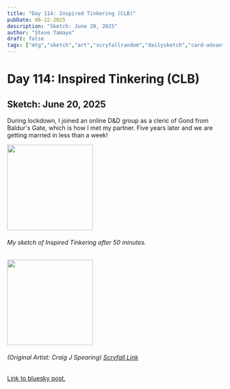 ```yaml
---
title: "Day 114: Inspired Tinkering (CLB)"
pubDate: 06-22-2025
description: "Sketch: June 20, 2025"
author: "Steve Tamayo"
draft: false
tags: ["mtg","sketch","art","scryfallrandom","dailysketch","card-advantage","Craig J Spearing"]
---
```

# Day 114: Inspired Tinkering (CLB)
## Sketch: June 20, 2025


During lockdown, I joined an online D&D group as a cleric of Gond from Baldur's Gate, which is how I met my partner. Five years later and we are getting married in less than a week!


<img src="https://cdn.bsky.app/img/feed_fullsize/plain/did:plc:vlb3baqyfxfheceuqyubujfl/bafkreif47hk5cde6uqgqvayzrq246ekjcni6vdgfzm7n44alzxz6akqgua@jpeg" height="200">


###### My sketch of Inspired Tinkering after 50 minutes.
<img src="https://cards.scryfall.io/large/front/c/1/c1e6b1d3-1ac2-4f20-997e-25c93f1f7897.jpg?1674136627" height="200">


###### (Original Artist: Craig J Spearing) [Scryfall Link](https://scryfall.com/card/clb/183/inspired-tinkering)


[Link to bluesky post.](https://bsky.app/profile/sorocoroto.bsky.social/post/3ls75oaknic2g)